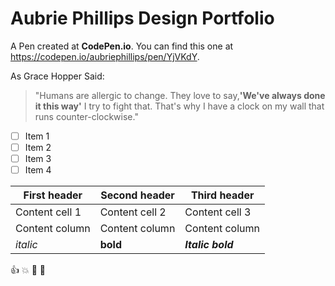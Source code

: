 # Aubrie Phillips Design Portfolio
A Pen created at **CodePen.io**. You can find this one at https://codepen.io/aubriephillips/pen/YjVKdY.

As Grace Hopper Said: 
>"Humans are allergic to change. They love to 
>say,**'We've always done it this way'** I try to 
>fight that. That's why I have a clock on my wall 
>that runs counter-clockwise."

- [ ] Item 1
- [ ] Item 2
- [ ] Item 3
- [ ] Item 4

First header | Second header | Third header
------------ | ------------- | ------------
Content cell 1 | Content cell 2 | Content cell 3
Content column | Content column | Content column 
*italic* | **bold** | _**Italic bold**_ 

:+1: :boom: :rocket: :tada: 
